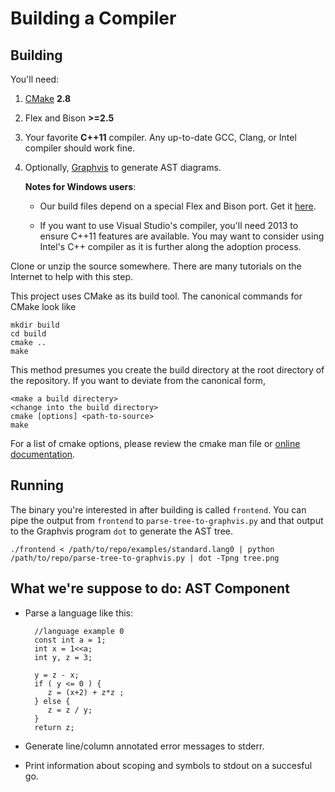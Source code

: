 Building a Compiler
===================

Building
--------

You'll need:

1. [CMake](http://www.cmake.org/) **2.8**

2. Flex and Bison **>=2.5**

3. Your favorite **C++11** compiler. Any up-to-date GCC, Clang, or Intel compiler should work fine.

4. Optionally, [Graphvis](http://www.graphviz.org/) to generate AST diagrams.


    **Notes for Windows users**:

    - Our build files depend on a special Flex and Bison port. Get it [here](http://sourceforge.net/projects/winflexbison/).

    - If you want to use Visual Studio's compiler, you'll need 2013 to ensure C++11 features are available. You may want to consider using Intel's C++ compiler as it is further along the adoption process.

Clone or unzip the source somewhere. There are many tutorials on the Internet to help with this step.

This project uses CMake as its build tool. The canonical commands for CMake look like

    mkdir build
    cd build
    cmake ..
    make

This method presumes you create the build directory at the root directory of the repository. If you want to deviate from the canonical form,

    <make a build directery>
    <change into the build directory>
    cmake [options] <path-to-source>
    make

For a list of cmake options, please review the cmake man file or [online documentation](http://www.cmake.org/cmake/help/v2.8.8/cmake.html#section_Usage).

Running
-------

The binary you're interested in after building is called `frontend`. You can pipe the output from `frontend` to `parse-tree-to-graphvis.py` and that output to the Graphvis program `dot` to generate the AST tree.

    ./frontend < /path/to/repo/examples/standard.lang0 | python /path/to/repo/parse-tree-to-graphvis.py | dot -Tpng tree.png

What we're suppose to do: AST Component
------------------------

- Parse a language like this:

        //language example 0
        const int a = 1;
        int x = 1<<a;
        int y, z = 3;

        y = z - x;
        if ( y <= 0 ) {
           z = (x+2) + z*z ;
        } else {
           z = z / y;
        }
        return z;

- Generate line/column annotated error messages to stderr.

- Print information about scoping and symbols to stdout on a succesful go.

